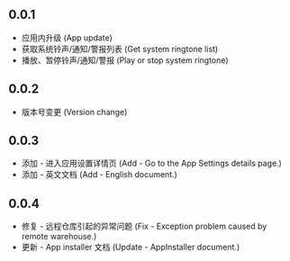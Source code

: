 ## 0.0.1

* 应用内升级 (App update)
* 获取系统铃声/通知/警报列表 (Get system ringtone list)
* 播放、暂停铃声/通知/警报 (Play or stop system ringtone)

## 0.0.2

* 版本号变更 (Version change)

## 0.0.3

* 添加 - 进入应用设置详情页 (Add - Go to the App Settings details page.)
* 添加 - 英文文档 (Add - English document.)

## 0.0.4

* 修复 - 远程仓库引起的异常问题 (Fix - Exception problem caused by remote warehouse.)
* 更新 - App installer 文档 (Update - AppInstaller document.)